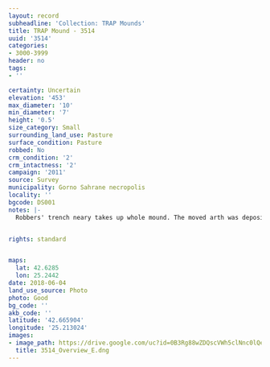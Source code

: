 ```yaml
---
layout: record
subheadline: 'Collection: TRAP Mounds'
title: TRAP Mound - 3514
uuid: '3514'
categories:
- 3000-3999
header: no
tags:
- ''

certainty: Uncertain
elevation: '453'
max_diameter: '10'
min_diameter: '7'
height: '0.5'
size_category: Small
surrounding_land_use: Pasture
surface_condition: Pasture
robbed: No
crm_condition: '2'
crm_intactness: '2'
campaign: '2011'
source: Survey
municipality: Gorno Sahrane necropolis
locality: ''
bgcode: DS001
notes: |-
  Robbers' trench neary takes up whole mound. The moved arth was deposited to the east.


rights: standard


maps:
  lat: 42.6285
  lon: 25.2442
date: 2018-06-04
land_use_source: Photo
photo: Good
bg_code: ''
akb_code: ''
latitude: '42.665904'
longitude: '25.213024'
images:
- image_path: https://drive.google.com/uc?id=0B3Rg88wZDQscVWh5clNnc0lQeUk
  title: 3514_Overview_E.dng
---
```

